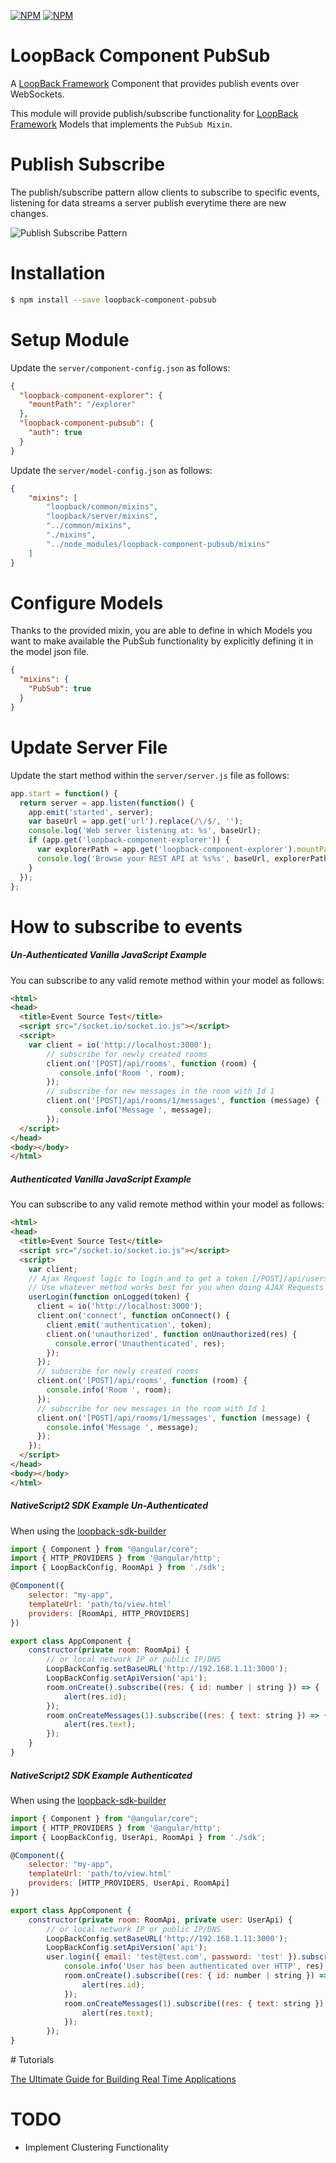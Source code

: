 [![NPM](https://nodei.co/npm/loopback-component-pubsub.png?stars&downloads)](https://nodei.co/npm/loopback-component-pubsub/) [![NPM](https://nodei.co/npm-dl/loopback-component-pubsub.png)](https://nodei.co/npm/loopback-component-pubsub/)

# LoopBack Component PubSub

A [LoopBack Framework](http://loopback.io) Component that provides publish events over WebSockets.

This module will provide publish/subscribe functionality for [LoopBack Framework](http://loopback.io) Models that implements the `PubSub Mixin`.

# Publish Subscribe

The publish/subscribe pattern allow clients to subscribe to specific events, listening for data streams a server publish everytime there are new changes.

![Publish Subscribe Pattern](https://blog.gopheracademy.com/postimages/plumbing-and-semantics/pub-sub.jpg)

# Installation

```sh
$ npm install --save loopback-component-pubsub
```

# Setup Module

Update the  `server/component-config.json` as follows:

```json
{
  "loopback-component-explorer": {
    "mountPath": "/explorer"
  },
  "loopback-component-pubsub": {
    "auth": true
  }
}

```

Update the  `server/model-config.json` as follows:

```json
{
    "mixins": [
        "loopback/common/mixins",
        "loopback/server/mixins",
        "../common/mixins",
        "./mixins",
        "../node_modules/loopback-component-pubsub/mixins"
    ]
}
```

# Configure Models

Thanks to the provided mixin, you are able to define in which Models you want to make available the PubSub functionality by explicitly defining it in the model json file.

```json
{
  "mixins": {
    "PubSub": true
  }
}
```

# Update Server File

Update the start method within the `server/server.js` file as follows:

```js
app.start = function() {
  return server = app.listen(function() {
    app.emit('started', server);
    var baseUrl = app.get('url').replace(/\/$/, '');
    console.log('Web server listening at: %s', baseUrl);
    if (app.get('loopback-component-explorer')) {
      var explorerPath = app.get('loopback-component-explorer').mountPath;
      console.log('Browse your REST API at %s%s', baseUrl, explorerPath);
    }
  });
};
```

# How to subscribe to events

##### Un-Authenticated Vanilla JavaScript Example

You can subscribe to any valid remote method within your model as follows:

```html
<html>
<head>
  <title>Event Source Test</title>
  <script src="/socket.io/socket.io.js"></script>
  <script>
    var client = io('http://localhost:3000');
        // subscribe for newly created rooms 
        client.on('[POST]/api/rooms', function (room) {
           console.info('Room ', room);
        });
        // subscribe for new messages in the room with Id 1
        client.on('[POST]/api/rooms/1/messages', function (message) {
           console.info('Message ', message);
        });
  </script>
</head>
<body></body>
</html>
````

##### Authenticated Vanilla JavaScript Example

You can subscribe to any valid remote method within your model as follows:

```html
<html>
<head>
  <title>Event Source Test</title>
  <script src="/socket.io/socket.io.js"></script>
  <script>
    var client;
    // Ajax Request logic to login and to get a token [/POST]/api/users/login
    // Use whatever method works best for you when doing AJAX Requests
    userLogin(function onLogged(token) {
      client = io('http://localhost:3000');
      client.on('connect', function onConnect() {
        client.emit('authentication', token);
        client.on('unauthorized', function onUnauthorized(res) {
          console.error('Unauthenticated', res);
        });
      });
      // subscribe for newly created rooms 
      client.on('[POST]/api/rooms', function (room) {
        console.info('Room ', room);
      });
      // subscribe for new messages in the room with Id 1
      client.on('[POST]/api/rooms/1/messages', function (message) {
        console.info('Message ', message);
      });
    }); 
  </script>
</head>
<body></body>
</html>
````

##### NativeScript2 SDK Example Un-Authenticated

When using the [loopback-sdk-builder](https://www.npmjs.com/package/loopback-sdk-builder)

```js
import { Component } from "@angular/core";
import { HTTP_PROVIDERS } from '@angular/http';
import { LoopBackConfig, RoomApi } from './sdk';

@Component({
    selector: "my-app",
    templateUrl: 'path/to/view.html'
    providers: [RoomApi, HTTP_PROVIDERS]
})

export class AppComponent {
    constructor(private room: RoomApi) {
        // or local network IP or public IP/DNS
        LoopBackConfig.setBaseURL('http://192.168.1.11:3000');
        LoopBackConfig.setApiVersion('api');
        room.onCreate().subscribe((res: { id: number | string }) => {
            alert(res.id);
        });
        room.onCreateMessages(1).subscribe((res: { text: string }) => {
            alert(res.text);
        });
    }
}

```

##### NativeScript2 SDK Example Authenticated

When using the [loopback-sdk-builder](https://www.npmjs.com/package/loopback-sdk-builder)

```js
import { Component } from "@angular/core";
import { HTTP_PROVIDERS } from '@angular/http';
import { LoopBackConfig, UserApi, RoomApi } from './sdk';

@Component({
    selector: "my-app",
    templateUrl: 'path/to/view.html'
    providers: [HTTP_PROVIDERS, UserApi, RoomApi]
})

export class AppComponent {
    constructor(private room: RoomApi, private user: UserApi) {
        // or local network IP or public IP/DNS
        LoopBackConfig.setBaseURL('http://192.168.1.11:3000');
        LoopBackConfig.setApiVersion('api');
        user.login({ email: 'test@test.com', password: 'test' }).subscribe(res => {
            console.info('User has been authenticated over HTTP', res);
            room.onCreate().subscribe((res: { id: number | string }) => {
                alert(res.id);
            });
            room.onCreateMessages(1).subscribe((res: { text: string }) => {
                alert(res.text);
            });
        });
}

```

# Tutorials

[The Ultimate Guide for Building Real Time Applications](http://mean.expert/2016/06/09/angular-2-ultimate-real-time/)

# TODO


- Implement Clustering Functionality